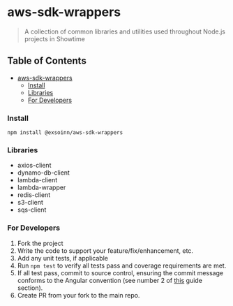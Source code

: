 # aws-sdk-wrappers
> A collection of common libraries and utilities used throughout Node.js projects in Showtime

<!-- TOC titleSize:2 tabSpaces:2 depthFrom:1 depthTo:6 withLinks:1 updateOnSave:1 orderedList:0 skip:0 title:1 charForUnorderedList:* -->
## Table of Contents
* [aws-sdk-wrappers](#aws-sdk-wrappers)
    * [Install](#install)
    * [Libraries](#libraries)
    * [For Developers](#for-developers)
<!-- /TOC -->

### Install
```shell
npm install @exsoinn/aws-sdk-wrappers
```

### Libraries
- axios-client
- dynamo-db-client
- lambda-client
- lambda-wrapper
- redis-client
- s3-client
- sqs-client

### For Developers
1. Fork the project
2. Write the code to support your feature/fix/enhancement, etc.
3. Add any unit tests, if applicable
4. Run `npm test` to verify all tests pass and coverage requirements are met.
5. If all test pass, commit to source control, ensuring the commit message conforms to the Angular convention (see number 2 of [this](https://git.showtimeanytime.com/projects/MDICK/repos/node-js-ci-cd/browse#pre-requisites) guide section).
6. Create PR from your fork to the main repo.
